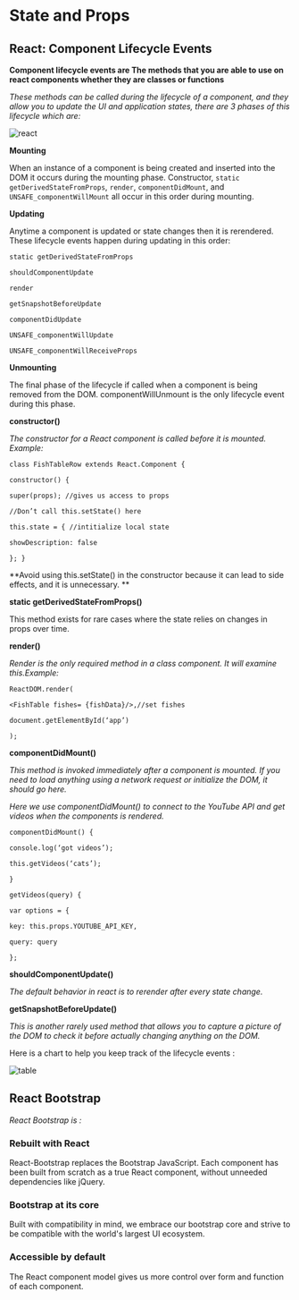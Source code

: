 # State and Props

## React: Component Lifecycle Events

**Component lifecycle events are The methods that you are able to use on react components whether they are classes or functions**

*These methods can be called during the lifecycle of a component, and they allow you to update the UI and application states, there are 3 phases of this lifecycle which are:*

![react](/home/user/reading-notes/img/react.png)

**Mounting**

When an instance of a component is being created and inserted into the DOM it occurs during the mounting phase. Constructor, `static getDerivedStateFromProps`, `render`, `componentDidMount`, and `UNSAFE_componentWillMount` all occur in this order during mounting.

**Updating**

Anytime a component is updated or state changes then it is rerendered. These lifecycle events happen during updating in this order:

`static getDerivedStateFromProps `

`shouldComponentUpdate`

`render`

`getSnapshotBeforeUpdate`

 `componentDidUpdate`

 `UNSAFE_componentWillUpdate` 

`UNSAFE_componentWillReceiveProps`

**Unmounting**

The final phase of the lifecycle if called when a component is being removed from the DOM. componentWillUnmount is the only lifecycle event during this phase. 

**constructor()**

*The constructor for a React component is called before it is mounted. Example:*

`class FishTableRow extends React.Component {`

`constructor() {`

`super(props); //gives us access to props`

`//Don’t call this.setState() here`

`this.state = { //intitialize local state`

`showDescription: false`

`}; }`

**Avoid using this.setState() in the constructor because it can lead to side effects, and it is unnecessary. **

**static getDerivedStateFromProps()**

This method exists for rare cases where the state relies on changes in props over time.

**render()**

*Render is the only required method in a class component. It will examine this.Example:*

`ReactDOM.render(`

`<FishTable fishes= {fishData}/>,//set fishes `

`document.getElementById(‘app’)`

`);`

**componentDidMount()**

*This method is invoked immediately after a component is mounted. If you need to load anything using a network request or initialize the DOM, it should go here.*

*Here we use componentDidMount() to connect to the YouTube API and get videos when the components is rendered.*

`componentDidMount() {`

`console.log(‘got videos’);`

`this.getVideos(‘cats’);`

`}`

`getVideos(query) {`

`var options = {`

`key: this.props.YOUTUBE_API_KEY,`

`query: query`

`};`

**shouldComponentUpdate()**

*The default behavior in react is to rerender after every state change.*

**getSnapshotBeforeUpdate()**

*This is another rarely used method that allows you to capture a picture of the DOM to check it before actually changing anything on the DOM.*

Here is a chart to help you keep track of the lifecycle events :

![table](/home/user/reading-notes/img/table.png)

## React Bootstrap

*React Bootstrap is :*
### Rebuilt with React

React-Bootstrap replaces the Bootstrap JavaScript. Each component has been built from scratch as a true React component, without unneeded dependencies like jQuery.

### Bootstrap at its core
Built with compatibility in mind, we embrace our bootstrap core and strive to be compatible with the world's largest UI ecosystem.

### Accessible by default
The React component model gives us more control over form and function of each component.